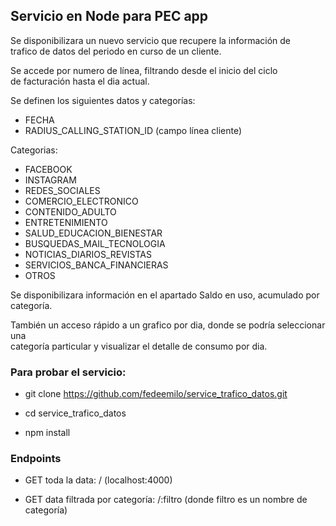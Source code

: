 ## Servicio en Node para PEC app

Se disponibilizara un nuevo servicio que recupere la información de  
trafico de datos del periodo en curso de un cliente.  

Se accede por numero de línea, filtrando desde el inicio del ciclo  
de facturación hasta el dia actual.


Se definen los siguientes datos y categorías:
- FECHA
- RADIUS_CALLING_STATION_ID    (campo línea cliente)

Categorias:
- FACEBOOK  
- INSTAGRAM 
- REDES_SOCIALES  
- COMERCIO_ELECTRONICO  
- CONTENIDO_ADULTO  
- ENTRETENIMIENTO 
- SALUD_EDUCACION_BIENESTAR 
- BUSQUEDAS_MAIL_TECNOLOGIA 
- NOTICIAS_DIARIOS_REVISTAS 
- SERVICIOS_BANCA_FINANCIERAS 
- OTROS

Se disponibilizara información en el apartado Saldo en uso, acumulado por categoría.  

También un acceso rápido a un grafico por dia, donde se podría seleccionar una   
categoría particular y visualizar el detalle de consumo por dia.

### Para probar el servicio:

- git clone https://github.com/fedeemilo/service_trafico_datos.git

- cd service_trafico_datos

- npm install

### Endpoints

- GET toda la data: / (localhost:4000)

- GET data filtrada por categoría: /:filtro (donde filtro es un nombre de categoría)

